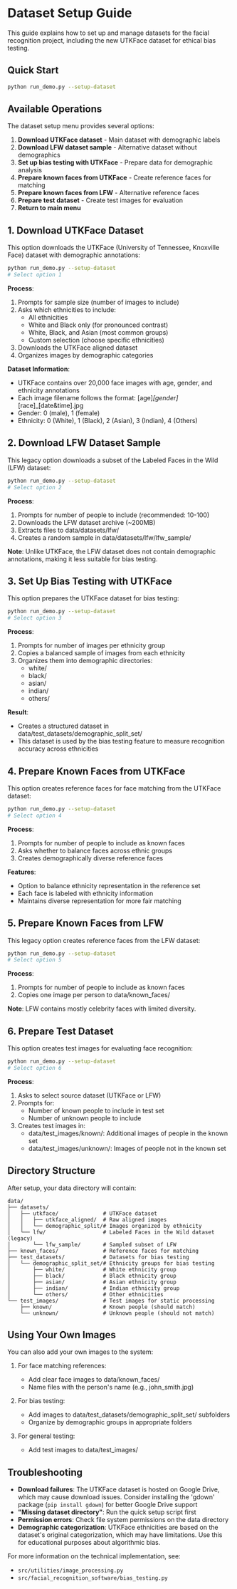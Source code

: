 # Dataset Setup Guide

This guide explains how to set up and manage datasets for the facial recognition project, including the new UTKFace dataset for ethical bias testing.

## Quick Start
```bash
python run_demo.py --setup-dataset
```

## Available Operations

The dataset setup menu provides several options:

1. **Download UTKFace dataset** - Main dataset with demographic labels
2. **Download LFW dataset sample** - Alternative dataset without demographics
3. **Set up bias testing with UTKFace** - Prepare data for demographic analysis
4. **Prepare known faces from UTKFace** - Create reference faces for matching
5. **Prepare known faces from LFW** - Alternative reference faces
6. **Prepare test dataset** - Create test images for evaluation
7. **Return to main menu**

## 1. Download UTKFace Dataset

This option downloads the UTKFace (University of Tennessee, Knoxville Face) dataset with demographic annotations:

```bash
python run_demo.py --setup-dataset
# Select option 1
```

**Process**:
1. Prompts for sample size (number of images to include)
2. Asks which ethnicities to include:
   - All ethnicities
   - White and Black only (for pronounced contrast)
   - White, Black, and Asian (most common groups)
   - Custom selection (choose specific ethnicities)
3. Downloads the UTKFace aligned dataset
4. Organizes images by demographic categories

**Dataset Information**:
- UTKFace contains over 20,000 face images with age, gender, and ethnicity annotations
- Each image filename follows the format: [age]_[gender]_[race]_[date&time].jpg
- Gender: 0 (male), 1 (female)
- Ethnicity: 0 (White), 1 (Black), 2 (Asian), 3 (Indian), 4 (Others)

## 2. Download LFW Dataset Sample

This legacy option downloads a subset of the Labeled Faces in the Wild (LFW) dataset:

```bash
python run_demo.py --setup-dataset
# Select option 2
```

**Process**:
1. Prompts for number of people to include (recommended: 10-100)
2. Downloads the LFW dataset archive (~200MB)
3. Extracts files to data/datasets/lfw/
4. Creates a random sample in data/datasets/lfw/lfw_sample/

**Note**: Unlike UTKFace, the LFW dataset does not contain demographic annotations, making it less suitable for bias testing.

## 3. Set Up Bias Testing with UTKFace

This option prepares the UTKFace dataset for bias testing:

```bash
python run_demo.py --setup-dataset
# Select option 3
```

**Process**:
1. Prompts for number of images per ethnicity group
2. Copies a balanced sample of images from each ethnicity
3. Organizes them into demographic directories:
   - white/
   - black/
   - asian/
   - indian/
   - others/

**Result**:
- Creates a structured dataset in data/test_datasets/demographic_split_set/
- This dataset is used by the bias testing feature to measure recognition accuracy across ethnicities

## 4. Prepare Known Faces from UTKFace

This option creates reference faces for face matching from the UTKFace dataset:

```bash
python run_demo.py --setup-dataset
# Select option 4
```

**Process**:
1. Prompts for number of people to include as known faces
2. Asks whether to balance faces across ethnic groups
3. Creates demographically diverse reference faces

**Features**:
- Option to balance ethnicity representation in the reference set
- Each face is labeled with ethnicity information
- Maintains diverse representation for more fair matching

## 5. Prepare Known Faces from LFW

This legacy option creates reference faces from the LFW dataset:

```bash
python run_demo.py --setup-dataset
# Select option 5
```

**Process**:
1. Prompts for number of people to include as known faces
2. Copies one image per person to data/known_faces/

**Note**: LFW contains mostly celebrity faces with limited diversity.

## 6. Prepare Test Dataset

This option creates test images for evaluating face recognition:

```bash
python run_demo.py --setup-dataset
# Select option 6
```

**Process**:
1. Asks to select source dataset (UTKFace or LFW)
2. Prompts for:
   - Number of known people to include in test set
   - Number of unknown people to include
3. Creates test images in:
   - data/test_images/known/: Additional images of people in the known set
   - data/test_images/unknown/: Images of people not in the known set

## Directory Structure

After setup, your data directory will contain:

```
data/
├── datasets/
│   ├── utkface/              # UTKFace dataset
│   │   ├── utkface_aligned/  # Raw aligned images
│   │   └── demographic_split/# Images organized by ethnicity
│   └── lfw/                  # Labeled Faces in the Wild dataset (legacy)
│       └── lfw_sample/       # Sampled subset of LFW
├── known_faces/              # Reference faces for matching
├── test_datasets/            # Datasets for bias testing
│   └── demographic_split_set/# Ethnicity groups for bias testing
│       ├── white/            # White ethnicity group
│       ├── black/            # Black ethnicity group
│       ├── asian/            # Asian ethnicity group
│       ├── indian/           # Indian ethnicity group
│       └── others/           # Other ethnicities
└── test_images/              # Test images for static processing
    ├── known/                # Known people (should match)
    └── unknown/              # Unknown people (should not match)
```

## Using Your Own Images

You can also add your own images to the system:

1. For face matching references:
   - Add clear face images to data/known_faces/
   - Name files with the person's name (e.g., john_smith.jpg)

2. For bias testing:
   - Add images to data/test_datasets/demographic_split_set/ subfolders
   - Organize by demographic groups in appropriate folders

3. For general testing:
   - Add test images to data/test_images/

## Troubleshooting

- **Download failures**: The UTKFace dataset is hosted on Google Drive, which may cause download issues. Consider installing the 'gdown' package (`pip install gdown`) for better Google Drive support
- **"Missing dataset directory"**: Run the quick setup script first
- **Permission errors**: Check file system permissions on the data directory
- **Demographic categorization**: UTKFace ethnicities are based on the dataset's original categorization, which may have limitations. Use this for educational purposes about algorithmic bias.

For more information on the technical implementation, see:
- `src/utilities/image_processing.py`
- `src/facial_recognition_software/bias_testing.py`
